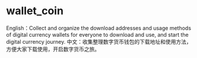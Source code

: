 # wallet_coin
English：Collect and organize the download addresses and usage methods of digital currency wallets for everyone to download and use, and start the digital currency journey.
中文：收集整理数字货币钱包的下载地址和使用方法，方便大家下载使用，开启数字货币之旅。

